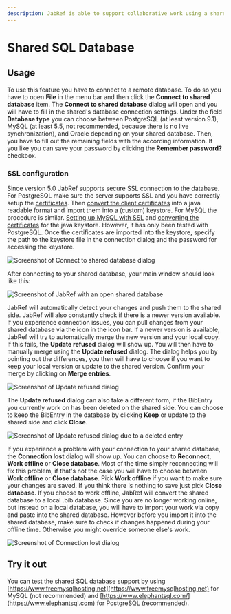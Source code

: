 ```yaml
---
description: JabRef is able to support collaborative work using a shared SQL database.
---
```


# Shared SQL Database

## Usage

To use this feature you have to connect to a remote database. To do so you have to open **File** in the menu bar and then click the **Connect to shared database** item. The **Connect to shared database** dialog will open and you will have to fill in the shared's database connection settings. Under the field **Database type** you can choose between PostgreSQL (at least version 9.1), MySQL (at least 5.5, not recommended, because there is no live synchronization), and Oracle depending on your shared database. Then, you have to fill out the remaining fields with the according information. If you like you can save your password by clicking the **Remember password?** checkbox.

### SSL configuration

Since version 5.0 JabRef supports secure SSL connection to the database. For PostgreSQL make sure the server supports SSL and you have correctly setup the [certificates](https://www.postgresql.org/docs/current/static/ssl-tcp.html). Then [convert the client certificates](https://jdbc.postgresql.org/documentation/ssl/#configuring-the-client) into a java readable format and import them into a (custom) keystore. For MySQL the procedure is similar. [Setting up MySQL with SSL](https://dev.mysql.com/doc/refman/8.0/en/using-encrypted-connections.html) and [converting the certificates](https://dev.mysql.com/doc/connector-j/8.0/en/connector-j-reference-using-ssl.html) for the java keystore. However, it has only been tested with PostgreSQL. Once the certificates are imported into the keystore, specify the path to the keystore file in the connection dialog and the password for accessing the keystore.

![Screenshot of Connect to shared database dialog](../../.gitbook/assets/open-shared-database-dialog.png)

After connecting to your shared database, your main window should look like this:

![Screenshot of JabRef with an open shared database](<../../.gitbook/assets/open-shared-databse-screenshot.png>)

JabRef will automatically detect your changes and push them to the shared side. JabRef will also constantly check if there is a newer version available. If you experience connection issues, you can pull changes from your shared database via the icon in the icon bar. If a newer version is available, JabRef will try to automatically merge the new version and your local copy. If this fails, the **Update refused** dialog will show up. You will then have to manually merge using the **Update refused** dialog. The dialog helps you by pointing out the differences, you then will have to choose if you want to keep your local version or update to the shared version. Confirm your merge by clicking on **Merge entries**.

![Screenshot of Update refused dialog](<../../.gitbook/assets/update-refused-merge-dialog.png>)

The **Update refused** dialog can also take a different form, if the BibEntry you currently work on has been deleted on the shared side. You can choose to keep the BibEntry in the database by clicking **Keep** or update to the shared side and click **Close**.

![Screenshot of Update refused dialog due to a deleted entry](<../../.gitbook/assets/update-refused-deleted-entry-dialog.png>)

If you experience a problem with your connection to your shared database, the **Connection lost** dialog will show up. You can choose to **Reconnect**, **Work offline** or **Close database**. Most of the time simply reconnecting will fix this problem, if that's not the case you will have to choose between **Work offline** or **Close database**. Pick **Work offline** if you want to make sure your changes are saved. If you think there is nothing to save just pick **Close database**. If you choose to work offline, JabRef will convert the shared database to a local .bib database. Since you are no longer working online, but instead on a local database, you will have to import your work via copy and paste into the shared database. However before you import it into the shared database, make sure to check if changes happened during your offline time. Otherwise you might override someone else's work.

![Screenshot of Connection lost dialog](<../../.gitbook/assets/connection-lost-dialog.png>)

## Try it out

You can test the shared SQL database support by using [https://www.freemysqlhosting.net](https://www.freemysqlhosting.net) for MySQL (not recommended) and [https://www.elephantsql.com/](https://www.elephantsql.com) for PostgreSQL (recommended).

